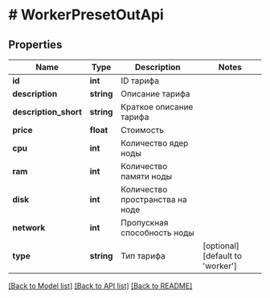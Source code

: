 # # WorkerPresetOutApi

## Properties

Name | Type | Description | Notes
------------ | ------------- | ------------- | -------------
**id** | **int** | ID тарифа |
**description** | **string** | Описание тарифа |
**description_short** | **string** | Краткое описание тарифа |
**price** | **float** | Стоимость |
**cpu** | **int** | Количество ядер ноды |
**ram** | **int** | Количество памяти ноды |
**disk** | **int** | Количество пространства на ноде |
**network** | **int** | Пропускная способность ноды |
**type** | **string** | Тип тарифа | [optional] [default to 'worker']

[[Back to Model list]](../../README.md#models) [[Back to API list]](../../README.md#endpoints) [[Back to README]](../../README.md)
